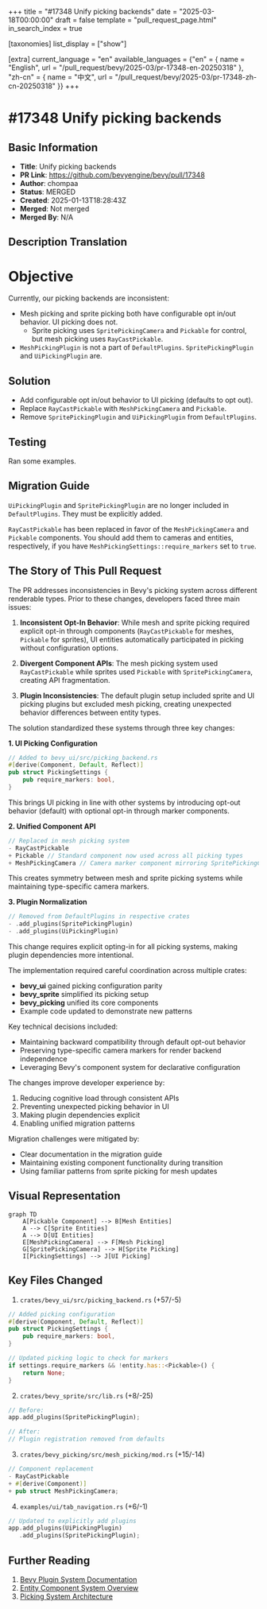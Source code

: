 +++
title = "#17348 Unify picking backends"
date = "2025-03-18T00:00:00"
draft = false
template = "pull_request_page.html"
in_search_index = true

[taxonomies]
list_display = ["show"]

[extra]
current_language = "en"
available_languages = {"en" = { name = "English", url = "/pull_request/bevy/2025-03/pr-17348-en-20250318" }, "zh-cn" = { name = "中文", url = "/pull_request/bevy/2025-03/pr-17348-zh-cn-20250318" }}
+++

# #17348 Unify picking backends

## Basic Information
- **Title**: Unify picking backends
- **PR Link**: https://github.com/bevyengine/bevy/pull/17348
- **Author**: chompaa
- **Status**: MERGED
- **Created**: 2025-01-13T18:28:43Z
- **Merged**: Not merged
- **Merged By**: N/A

## Description Translation
# Objective

Currently, our picking backends are inconsistent:

- Mesh picking and sprite picking both have configurable opt in/out behavior. UI picking does not.
  - Sprite picking uses `SpritePickingCamera` and `Pickable` for control, but mesh picking uses `RayCastPickable`.
- `MeshPickingPlugin` is not a part of `DefaultPlugins`. `SpritePickingPlugin` and `UiPickingPlugin` are.

## Solution

- Add configurable opt in/out behavior to UI picking (defaults to opt out).
- Replace `RayCastPickable` with `MeshPickingCamera` and `Pickable`.
- Remove `SpritePickingPlugin` and `UiPickingPlugin` from `DefaultPlugins`.

## Testing

Ran some examples.

## Migration Guide

`UiPickingPlugin` and `SpritePickingPlugin` are no longer included in `DefaultPlugins`. They must be explicitly added.

`RayCastPickable` has been replaced in favor of the `MeshPickingCamera` and `Pickable` components. You should add them to cameras and entities, respectively, if you have `MeshPickingSettings::require_markers` set to `true`.

## The Story of This Pull Request

The PR addresses inconsistencies in Bevy's picking system across different renderable types. Prior to these changes, developers faced three main issues:

1. **Inconsistent Opt-In Behavior**: While mesh and sprite picking required explicit opt-in through components (`RayCastPickable` for meshes, `Pickable` for sprites), UI entities automatically participated in picking without configuration options.

2. **Divergent Component APIs**: The mesh picking system used `RayCastPickable` while sprites used `Pickable` with `SpritePickingCamera`, creating API fragmentation.

3. **Plugin Inconsistencies**: The default plugin setup included sprite and UI picking plugins but excluded mesh picking, creating unexpected behavior differences between entity types.

The solution standardized these systems through three key changes:

**1. UI Picking Configuration**
```rust
// Added to bevy_ui/src/picking_backend.rs
#[derive(Component, Default, Reflect)]
pub struct PickingSettings {
    pub require_markers: bool,
}
```
This brings UI picking in line with other systems by introducing opt-out behavior (default) with optional opt-in through marker components.

**2. Unified Component API**
```rust
// Replaced in mesh picking system
- RayCastPickable
+ Pickable // Standard component now used across all picking types
+ MeshPickingCamera // Camera marker component mirroring SpritePickingCamera
```
This creates symmetry between mesh and sprite picking systems while maintaining type-specific camera markers.

**3. Plugin Normalization**
```rust
// Removed from DefaultPlugins in respective crates
- .add_plugins(SpritePickingPlugin)
- .add_plugins(UiPickingPlugin)
```
This change requires explicit opting-in for all picking systems, making plugin dependencies more intentional.

The implementation required careful coordination across multiple crates:
- **bevy_ui** gained picking configuration parity
- **bevy_sprite** simplified its picking setup
- **bevy_picking** unified its core components
- Example code updated to demonstrate new patterns

Key technical decisions included:
- Maintaining backward compatibility through default opt-out behavior
- Preserving type-specific camera markers for render backend independence
- Leveraging Bevy's component system for declarative configuration

The changes improve developer experience by:
1. Reducing cognitive load through consistent APIs
2. Preventing unexpected picking behavior in UI
3. Making plugin dependencies explicit
4. Enabling unified migration patterns

Migration challenges were mitigated by:
- Clear documentation in the migration guide
- Maintaining existing component functionality during transition
- Using familiar patterns from sprite picking for mesh updates

## Visual Representation

```mermaid
graph TD
    A[Pickable Component] --> B[Mesh Entities]
    A --> C[Sprite Entities]
    A --> D[UI Entities]
    E[MeshPickingCamera] --> F[Mesh Picking]
    G[SpritePickingCamera] --> H[Sprite Picking]
    I[PickingSettings] --> J[UI Picking]
```

## Key Files Changed

1. `crates/bevy_ui/src/picking_backend.rs` (+57/-5)
```rust
// Added picking configuration
#[derive(Component, Default, Reflect)]
pub struct PickingSettings {
    pub require_markers: bool,
}

// Updated picking logic to check for markers
if settings.require_markers && !entity.has::<Pickable>() {
    return None;
}
```

2. `crates/bevy_sprite/src/lib.rs` (+8/-25)
```rust
// Before:
app.add_plugins(SpritePickingPlugin);

// After:
// Plugin registration removed from defaults
```

3. `crates/bevy_picking/src/mesh_picking/mod.rs` (+15/-14)
```rust
// Component replacement
- RayCastPickable
+ #[derive(Component)]
+ pub struct MeshPickingCamera;
```

4. `examples/ui/tab_navigation.rs` (+6/-1)
```rust
// Updated to explicitly add plugins
app.add_plugins(UiPickingPlugin)
   .add_plugins(SpritePickingPlugin);
```

## Further Reading

1. [Bevy Plugin System Documentation](https://bevyengine.org/learn/book/getting-started/plugins/)
2. [Entity Component System Overview](https://bevyengine.org/learn/book/getting-started/ecs/)
3. [Picking System Architecture](https://github.com/bevyengine/bevy/blob/main/examples/3d/picking.rs)